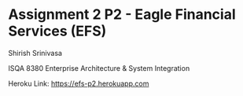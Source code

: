 # Assignment 2 P2 - Eagle Financial Services (EFS)

Shirish Srinivasa

ISQA 8380
Enterprise Architecture & System Integration

Heroku Link:
https://efs-p2.herokuapp.com
